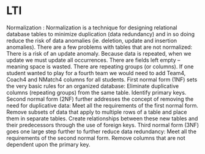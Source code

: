 # LTI
Normalization : Normalization is a technique for designing relational database tables to minimize duplication (data redundancy) and in so doing reduce the risk of data anomalies (ie. deletion, update and insertion anomalies).  There are a few problems with tables that are not normalized: There is a risk of an update anomaly. Because data is repeated, when we update we must update all occurrences. There are fields left empty – meaning space is wasted. There are repeating groups (or columns). If one student wanted to play for a fourth team we would need to add Team4, Coach4 and NMatch4 columns for all students.  First normal form (1NF) sets the very basic rules for an organized database: Eliminate duplicative columns (repeating groups) from the same table. Identify primary keys.  Second normal form (2NF) further addresses the concept of removing the need for duplicative data: Meet all the requirements of the first normal form. Remove subsets of data that apply to multiple rows of a table and place them in separate tables. Create relationships between these new tables and their predecessors through the use of foreign keys.  Third normal form (3NF) goes one large step further to further reduce data redundancy: Meet all the requirements of the second normal form. Remove columns that are not dependent upon the primary key.
